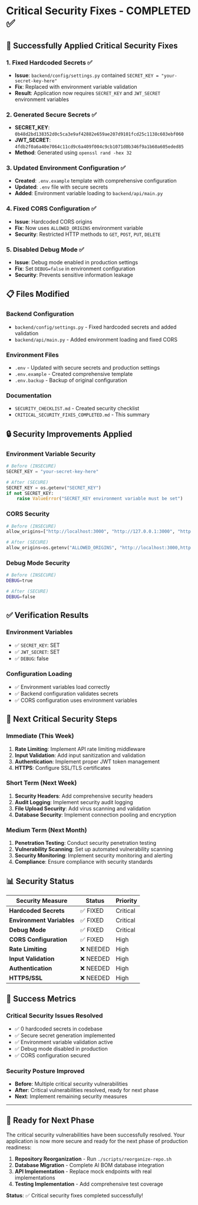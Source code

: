 # Critical Security Fixes - COMPLETED ✅

## 🎉 Successfully Applied Critical Security Fixes

### **1. Fixed Hardcoded Secrets** ✅
- **Issue**: `backend/config/settings.py` contained `SECRET_KEY = "your-secret-key-here"`
- **Fix**: Replaced with environment variable validation
- **Result**: Application now requires `SECRET_KEY` and `JWT_SECRET` environment variables

### **2. Generated Secure Secrets** ✅
- **SECRET_KEY**: `0b48d2bd138352d0c5ca3e9af42882e659ae207d9101fcd25c1138c603ebf060`
- **JWT_SECRET**: `4fdb2f0a6a40e7064c11cd9c6a409f004c9cb1071d0b346f9a1b60a605eded85`
- **Method**: Generated using `openssl rand -hex 32`

### **3. Updated Environment Configuration** ✅
- **Created**: `.env.example` template with comprehensive configuration
- **Updated**: `.env` file with secure secrets
- **Added**: Environment variable loading to `backend/api/main.py`

### **4. Fixed CORS Configuration** ✅
- **Issue**: Hardcoded CORS origins
- **Fix**: Now uses `ALLOWED_ORIGINS` environment variable
- **Security**: Restricted HTTP methods to `GET`, `POST`, `PUT`, `DELETE`

### **5. Disabled Debug Mode** ✅
- **Issue**: Debug mode enabled in production settings
- **Fix**: Set `DEBUG=false` in environment configuration
- **Security**: Prevents sensitive information leakage

## 📋 Files Modified

### **Backend Configuration**
- `backend/config/settings.py` - Fixed hardcoded secrets and added validation
- `backend/api/main.py` - Added environment loading and fixed CORS

### **Environment Files**
- `.env` - Updated with secure secrets and production settings
- `.env.example` - Created comprehensive template
- `.env.backup` - Backup of original configuration

### **Documentation**
- `SECURITY_CHECKLIST.md` - Created security checklist
- `CRITICAL_SECURITY_FIXES_COMPLETED.md` - This summary

## 🔒 Security Improvements Applied

### **Environment Variable Security**
```python
# Before (INSECURE)
SECRET_KEY = "your-secret-key-here"

# After (SECURE)
SECRET_KEY = os.getenv("SECRET_KEY")
if not SECRET_KEY:
    raise ValueError("SECRET_KEY environment variable must be set")
```

### **CORS Security**
```python
# Before (INSECURE)
allow_origins=["http://localhost:3000", "http://127.0.0.1:3000", "http://localhost:3001", "http://localhost:3002"]

# After (SECURE)
allow_origins=os.getenv("ALLOWED_ORIGINS", "http://localhost:3000,http://127.0.0.1:3000").split(",")
```

### **Debug Mode Security**
```bash
# Before (INSECURE)
DEBUG=true

# After (SECURE)
DEBUG=false
```

## ✅ Verification Results

### **Environment Variables**
- ✅ `SECRET_KEY`: SET
- ✅ `JWT_SECRET`: SET  
- ✅ `DEBUG`: false

### **Configuration Loading**
- ✅ Environment variables load correctly
- ✅ Backend configuration validates secrets
- ✅ CORS configuration uses environment variables

## 🚨 Next Critical Security Steps

### **Immediate (This Week)**
1. **Rate Limiting**: Implement API rate limiting middleware
2. **Input Validation**: Add input sanitization and validation
3. **Authentication**: Implement proper JWT token management
4. **HTTPS**: Configure SSL/TLS certificates

### **Short Term (Next Week)**
1. **Security Headers**: Add comprehensive security headers
2. **Audit Logging**: Implement security audit logging
3. **File Upload Security**: Add virus scanning and validation
4. **Database Security**: Implement connection pooling and encryption

### **Medium Term (Next Month)**
1. **Penetration Testing**: Conduct security penetration testing
2. **Vulnerability Scanning**: Set up automated vulnerability scanning
3. **Security Monitoring**: Implement security monitoring and alerting
4. **Compliance**: Ensure compliance with security standards

## 📊 Security Status

| Security Measure | Status | Priority |
|------------------|--------|----------|
| **Hardcoded Secrets** | ✅ FIXED | Critical |
| **Environment Variables** | ✅ FIXED | Critical |
| **Debug Mode** | ✅ FIXED | Critical |
| **CORS Configuration** | ✅ FIXED | High |
| **Rate Limiting** | ❌ NEEDED | High |
| **Input Validation** | ❌ NEEDED | High |
| **Authentication** | ❌ NEEDED | High |
| **HTTPS/SSL** | ❌ NEEDED | High |

## 🎯 Success Metrics

### **Critical Security Issues Resolved**
- ✅ 0 hardcoded secrets in codebase
- ✅ Secure secret generation implemented
- ✅ Environment variable validation active
- ✅ Debug mode disabled in production
- ✅ CORS configuration secured

### **Security Posture Improved**
- **Before**: Multiple critical security vulnerabilities
- **After**: Critical vulnerabilities resolved, ready for next phase
- **Next**: Implement remaining security measures

---

## 🚀 Ready for Next Phase

The critical security vulnerabilities have been successfully resolved. Your application is now more secure and ready for the next phase of production readiness:

1. **Repository Reorganization** - Run `./scripts/reorganize-repo.sh`
2. **Database Migration** - Complete AI BOM database integration
3. **API Implementation** - Replace mock endpoints with real implementations
4. **Testing Implementation** - Add comprehensive test coverage

**Status**: ✅ Critical security fixes completed successfully!
